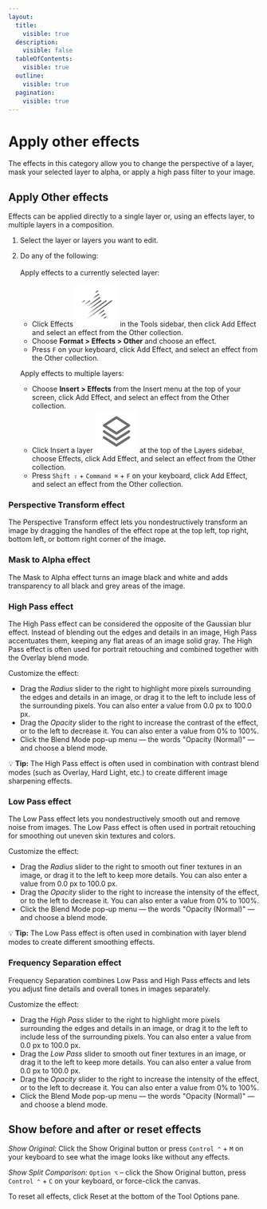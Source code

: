 ```yaml
---
layout:
  title:
    visible: true
  description:
    visible: false
  tableOfContents:
    visible: true
  outline:
    visible: true
  pagination:
    visible: true
---
```


# Apply other effects

The effects in this category allow you to change the perspective of a layer, mask your selected layer to alpha, or apply a high pass filter to your image.

## Apply Other effects

Effects can be applied directly to a single layer or, using an effects layer, to multiple layers in a composition.

1. Select the layer or layers you want to edit.
2.  Do any of the following:\
    \
    Apply effects to a currently selected layer:

    * Click Effects <img src="../.gitbook/assets/Effects.png" alt="" data-size="line"> in the Tools sidebar, then click Add Effect and select an effect from the Other collection.
    * Choose **Format > Effects > Other** and choose an effect.
    * Press `F` on your keyboard, click Add Effect, and select an effect from the Other collection.

    Apply effects to multiple layers:

    * Choose **Insert > Effects** from the Insert menu at the top of your screen, click Add Effect, and select an effect from the Other collection.
    * Click Insert a layer <img src="../.gitbook/assets/Layer.png" alt="" data-size="line"> at the top of the Layers sidebar, choose Effects, click Add Effect, and select an effect from the Other collection.
    * Press `Shift ⇧` + `Command ⌘` + `F` on your keyboard, click Add Effect, and select an effect from the Other collection.

### Perspective Transform effect

The Perspective Transform effect lets you nondestructively transform an image by dragging the handles of the effect rope at the top left, top right, bottom left, or bottom right corner of the image.

### Mask to Alpha effect

The Mask to Alpha effect turns an image black and white and adds transparency to all black and grey areas of the image.

### High Pass effect

The High Pass effect can be considered the opposite of the Gaussian blur effect. Instead of blending out the edges and details in an image, High Pass accentuates them, keeping any flat areas of an image solid gray. The High Pass effect is often used for portrait retouching and combined together with the Overlay blend mode.

Customize the effect:

* Drag the _Radius_ slider to the right to highlight more pixels surrounding the edges and details in an image, or drag it to the left to include less of the surrounding pixels. You can also enter a value from 0.0 px to 100.0 px.
* Drag the _Opacity_ slider to the right to increase the contrast of the effect, or to the left to decrease it. You can also enter a value from 0% to 100%.
* Click the Blend Mode pop-up menu — the words "Opacity (Normal)" — and choose a blend mode.

:bulb: **Tip:** The High Pass effect is often used in combination with contrast blend modes (such as Overlay, Hard Light, etc.) to create different image sharpening effects.

### Low Pass effect

The Low Pass effect lets you nondestructively smooth out and remove noise from images. The Low Pass effect is often used in portrait retouching for smoothing out uneven skin textures and colors.

Customize the effect:

* Drag the _Radius_ slider to the right to smooth out finer textures in an image, or drag it to the left to keep more details. You can also enter a value from 0.0 px to 100.0 px.
* Drag the _Opacity_ slider to the right to increase the intensity of the effect, or to the left to decrease it. You can also enter a value from 0% to 100%.
* Click the Blend Mode pop-up menu — the words "Opacity (Normal)" — and choose a blend mode.

:bulb: **Tip:** The Low Pass effect is often used in combination with layer blend modes to create different smoothing effects.

### Frequency Separation effect

Frequency Separation combines Low Pass and High Pass effects and lets you adjust fine details and overall tones in images separately.

Customize the effect:

* Drag the _High Pass_ slider to the right to highlight more pixels surrounding the edges and details in an image, or drag it to the left to include less of the surrounding pixels. You can also enter a value from 0.0 px to 100.0 px.
* Drag the _Low Pass_ slider to smooth out finer textures in an image, or drag it to the left to keep more details. You can also enter a value from 0.0 px to 100.0 px.
* Drag the _Opacity_ slider to the right to increase the intensity of the effect, or to the left to decrease it. You can also enter a value from 0% to 100%.
* Click the Blend Mode pop-up menu — the words "Opacity (Normal)" — and choose a blend mode.

## Show before and after or reset effects

_Show Original:_ Click the Show Original button or press `Control ⌃` + `M` on your keyboard to see what the image looks like without any effects.

_Show Split Comparison:_ `Option ⌥` – click the Show Original button, press `Control ⌃` + `C` on your keyboard, or force-click the canvas.

To reset all effects, click Reset at the bottom of the Tool Options pane.
